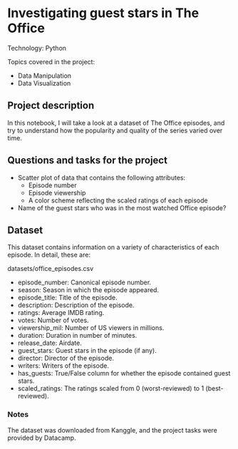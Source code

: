 # Investigating guest stars in The Office

Technology: Python

Topics covered in the project:

+ Data Manipulation
+ Data Visualization

## Project description

In this notebook, I will take a look at a dataset of The Office episodes, and try to understand how the popularity and quality of the series varied over time. 

## Questions and tasks for the project

* Scatter plot of data that contains the following attributes:
  * Episode number
  * Episode viewership
  * A color scheme reflecting the scaled ratings of each episode
* Name of the guest stars who was in the most watched Office episode?

## Dataset

This dataset contains information on a variety of characteristics of each episode. In detail, these are:

datasets/office_episodes.csv
* episode_number: Canonical episode number.
* season: Season in which the episode appeared.
* episode_title: Title of the episode.
* description: Description of the episode.
* ratings: Average IMDB rating.
* votes: Number of votes.
* viewership_mil: Number of US viewers in millions.
* duration: Duration in number of minutes.
* release_date: Airdate.
* guest_stars: Guest stars in the episode (if any).
* director: Director of the episode.
* writers: Writers of the episode.
* has_guests: True/False column for whether the episode contained guest stars.
* scaled_ratings: The ratings scaled from 0 (worst-reviewed) to 1 (best-reviewed).

### Notes

The dataset was downloaded from Kanggle, and the project tasks were provided by Datacamp.
